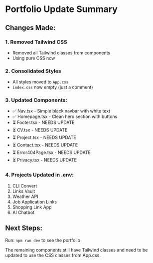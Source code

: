 # Portfolio Update Summary

## Changes Made:

### 1. Removed Tailwind CSS
- Removed all Tailwind classes from components
- Using pure CSS now

### 2. Consolidated Styles
- All styles moved to `App.css`
- `index.css` now empty (just a comment)

### 3. Updated Components:
- ✅ Nav.tsx - Simple black navbar with white text
- ✅ Homepage.tsx - Clean hero section with buttons
- ⏳ Footer.tsx - NEEDS UPDATE
- ⏳ CV.tsx - NEEDS UPDATE  
- ⏳ Project.tsx - NEEDS UPDATE
- ⏳ Contact.tsx - NEEDS UPDATE
- ⏳ Error404Page.tsx - NEEDS UPDATE
- ⏳ Privacy.tsx - NEEDS UPDATE

### 4. Projects Updated in .env:
1. CLI Convert
2. Links Vault
3. Weather API
4. Job Application Links
5. Shopping Link App
6. AI Chatbot

## Next Steps:
Run: `npm run dev` to see the portfolio

The remaining components still have Tailwind classes and need to be updated to use the CSS classes from App.css.
